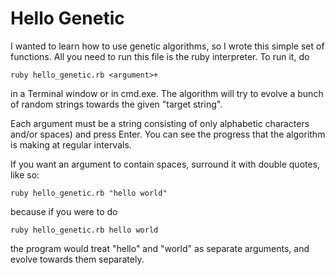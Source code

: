 Hello Genetic
=============

I wanted to learn how to use genetic algorithms, so I wrote this simple set of functions. All you need to run this file is the ruby interpreter. To run it, do

    ruby hello_genetic.rb <argument>+

in a Terminal window or in cmd.exe. The algorithm will try to evolve a bunch of random strings towards the given "target string".

Each argument must be a string consisting of only alphabetic characters and/or spaces) and press Enter. You can see the progress that the algorithm is making at regular intervals.

If you want an argument to contain spaces, surround it with double quotes, like so:

    ruby hello_genetic.rb "hello world"
    
because if you were to do

    ruby hello_genetic.rb hello world
    
the program would treat "hello" and "world" as separate arguments, and evolve towards them separately.
